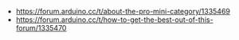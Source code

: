- https://forum.arduino.cc/t/about-the-pro-mini-category/1335469
- https://forum.arduino.cc/t/how-to-get-the-best-out-of-this-forum/1335470
